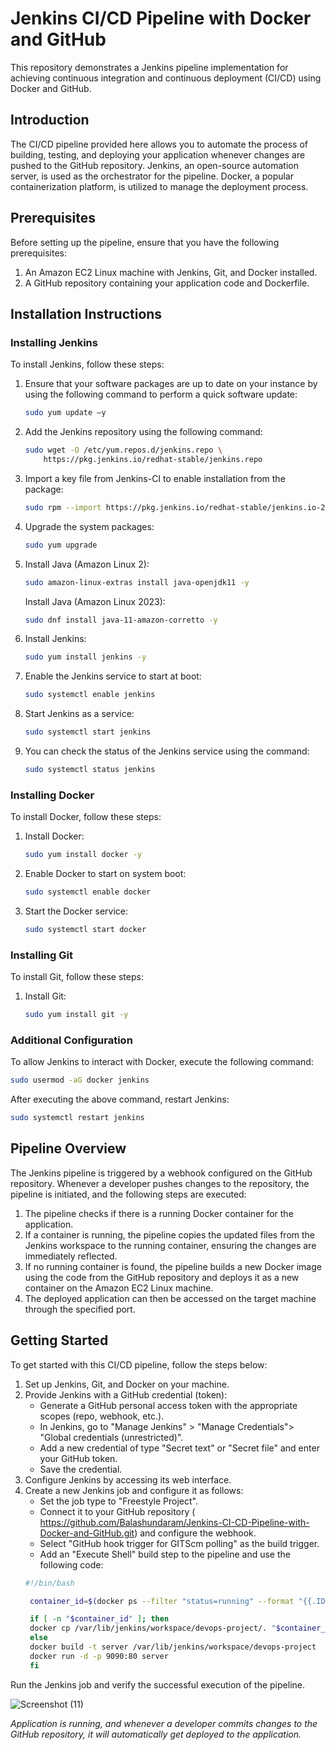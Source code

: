 # Jenkins CI/CD Pipeline with Docker and GitHub

This repository demonstrates a Jenkins pipeline implementation for achieving continuous integration and continuous deployment (CI/CD) using Docker and GitHub.

## Introduction

The CI/CD pipeline provided here allows you to automate the process of building, testing, and deploying your application whenever changes are pushed to the GitHub repository. Jenkins, an open-source automation server, is used as the orchestrator for the pipeline. Docker, a popular containerization platform, is utilized to manage the deployment process.

## Prerequisites

Before setting up the pipeline, ensure that you have the following prerequisites:

1. An Amazon EC2 Linux machine with Jenkins, Git, and Docker installed.
2. A GitHub repository containing your application code and Dockerfile.

## Installation Instructions

### Installing Jenkins

To install Jenkins, follow these steps:

1. Ensure that your software packages are up to date on your instance by using the following command to perform a quick software update:
    ```bash
    sudo yum update –y
    ```

2. Add the Jenkins repository using the following command:
    ```bash
    sudo wget -O /etc/yum.repos.d/jenkins.repo \
        https://pkg.jenkins.io/redhat-stable/jenkins.repo
    ```

3. Import a key file from Jenkins-CI to enable installation from the package:
    ```bash
    sudo rpm --import https://pkg.jenkins.io/redhat-stable/jenkins.io-2023.key
    ```

4. Upgrade the system packages:
    ```bash
    sudo yum upgrade
    ```

5. Install Java (Amazon Linux 2):
    ```bash
    sudo amazon-linux-extras install java-openjdk11 -y
    ```

   Install Java (Amazon Linux 2023):
    ```bash
    sudo dnf install java-11-amazon-corretto -y
    ```

6. Install Jenkins:
    ```bash
    sudo yum install jenkins -y
    ```

7. Enable the Jenkins service to start at boot:
    ```bash
    sudo systemctl enable jenkins
    ```

8. Start Jenkins as a service:
    ```bash
    sudo systemctl start jenkins
    ```

9. You can check the status of the Jenkins service using the command:
    ```bash
    sudo systemctl status jenkins
    ```
### Installing Docker

To install Docker, follow these steps:

1. Install Docker:
    ```bash
    sudo yum install docker -y
    ```

2. Enable Docker to start on system boot:
    ```bash
    sudo systemctl enable docker
    ```

3. Start the Docker service:
    ```bash
    sudo systemctl start docker
    ```

### Installing Git

To install Git, follow these steps:

1. Install Git:
    ```bash
    sudo yum install git -y
    ```

### Additional Configuration

To allow Jenkins to interact with Docker, execute the following command:

```bash
sudo usermod -aG docker jenkins
```
After executing the above command, restart Jenkins:

```bash
sudo systemctl restart jenkins
```

## Pipeline Overview

The Jenkins pipeline is triggered by a webhook configured on the GitHub repository. Whenever a developer pushes changes to the repository, the pipeline is initiated, and the following steps are executed:

1. The pipeline checks if there is a running Docker container for the application.
2. If a container is running, the pipeline copies the updated files from the Jenkins workspace to the running container, ensuring the changes are immediately reflected.
3. If no running container is found, the pipeline builds a new Docker image using the code from the GitHub repository and deploys it as a new container on the Amazon EC2 Linux machine.
4. The deployed application can then be accessed on the target machine through the specified port.

## Getting Started

To get started with this CI/CD pipeline, follow the steps below:

1. Set up Jenkins, Git, and Docker on your machine.
2. Provide Jenkins with a GitHub credential (token):
   - Generate a GitHub personal access token with the appropriate scopes (repo, webhook, etc.).
   - In Jenkins, go to "Manage Jenkins" > "Manage Credentials"> "Global credentials (unrestricted)".
   - Add a new credential of type "Secret text" or "Secret file" and enter your GitHub token.
   - Save the credential. 
3. Configure Jenkins by accessing its web interface.
4. Create a new Jenkins job and configure it as follows:
   - Set the job type to "Freestyle Project".
   - Connect it to your GitHub repository ( https://github.com/Balashundaram/Jenkins-CI-CD-Pipeline-with-Docker-and-GitHub.git) and configure the webhook.
   - Select "GitHub hook trigger for GITScm polling" as the build trigger.
   - Add an "Execute Shell" build step to the pipeline and use the following code:
   ```bash
   #!/bin/bash

    container_id=$(docker ps --filter "status=running" --format "{{.ID}}")

    if [ -n "$container_id" ]; then
    docker cp /var/lib/jenkins/workspace/devops-project/. "$container_id":/usr/share/nginx/html
    else
    docker build -t server /var/lib/jenkins/workspace/devops-project
    docker run -d -p 9090:80 server
    fi
    ```
Run the Jenkins job and verify the successful execution of the pipeline.

![Screenshot (11)](https://github.com/harshartz/Jenkins-project/assets/130890384/1ffd9035-951d-4ced-89a2-84b6c5c7f6e0)

*Application is running, and whenever a developer commits changes to the GitHub repository, it will automatically get deployed to the application.*


